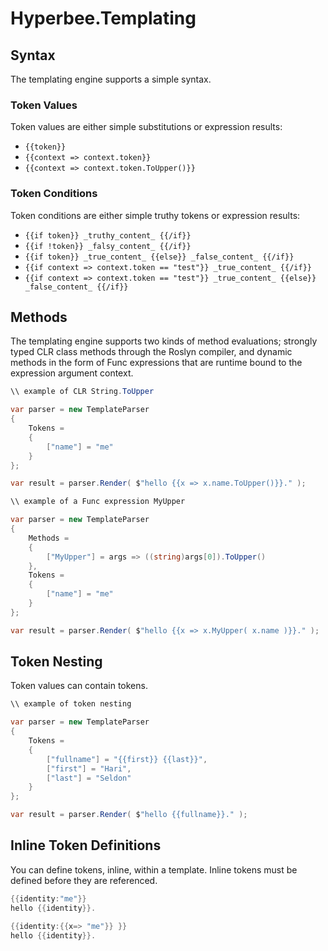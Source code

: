 ﻿# Hyperbee.Templating

## Syntax
The templating engine supports a simple syntax. 

### Token Values
Token values are either simple substitutions or expression results:

* `{{token}}`
* `{{context => context.token}}`
* `{{context => context.token.ToUpper()}}`

### Token Conditions
Token conditions are either simple truthy tokens or expression results:

* `{{if token}} _truthy_content_ {{/if}}`
* `{{if !token}} _falsy_content_ {{/if}}`
* `{{if token}} _true_content_ {{else}} _false_content_ {{/if}}`
* `{{if context => context.token == "test"}} _true_content_ {{/if}}`
* `{{if context => context.token == "test"}} _true_content_ {{else}} _false_content_ {{/if}}`

## Methods
The templating engine supports two kinds of method evaluations; strongly typed CLR class 
methods through the Roslyn compiler, and dynamic methods in the form of Func expressions
that are runtime bound to the expression argument context.

```csharp
\\ example of CLR String.ToUpper

var parser = new TemplateParser
{
    Tokens =
    {
        ["name"] = "me"
    }
};

var result = parser.Render( $"hello {{x => x.name.ToUpper()}}." );
```

```csharp
\\ example of a Func expression MyUpper

var parser = new TemplateParser
{
    Methods =
    {
        ["MyUpper"] = args => ((string)args[0]).ToUpper()
    },
    Tokens =
    {
        ["name"] = "me"
    }
};

var result = parser.Render( $"hello {{x => x.MyUpper( x.name )}}." );
```

## Token Nesting
Token values can contain tokens.

```csharp
\\ example of token nesting

var parser = new TemplateParser
{
    Tokens =
    {
        ["fullname"] = "{{first}} {{last}}",
        ["first"] = "Hari",
        ["last"] = "Seldon"
    }
};

var result = parser.Render( $"hello {{fullname}}." );
```

## Inline Token Definitions
You can define tokens, inline, within a template. Inline tokens must be defined before they are referenced.

```csharp
{{identity:"me"}}
hello {{identity}}.
```

```csharp
{{identity:{{x=> "me"}} }}
hello {{identity}}.
```

